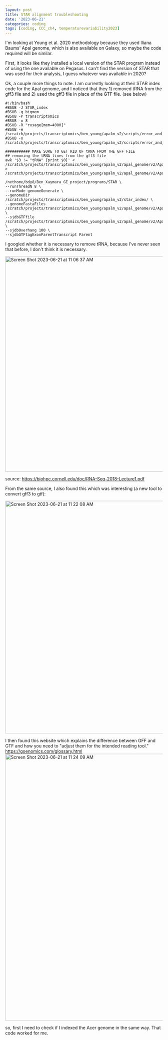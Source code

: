 ```yaml
---
layout: post
title: STAR alignment troubleshooting
date: '2023-06-21'
categories: coding
tags: [coding, CCC_ch4, temperaturevariability2023]
---
```


I'm looking at Young et al. 2020 methodology because they used Iliana Baums' Apal genome, which is also available on Galaxy, so maybe the code required will be similar. 

First, it looks like they installed a local version of the STAR program instead of using the one available on Pegasus. I can't find the version of STAR that was used for their analysis, I guess whatever was available in 2020? 

Ok, a couple more things to note. I am currently looking at their STAR index code for the Apal genome, and I noticed that they 1) removed tRNA from the gff3 file and 2) used the gff3 file in place of the GTF file. (see below)

```{bash}
#!/bin/bash
#BSUB -J STAR_index
#BSUB -q bigmem
#BSUB -P transcriptomics
#BSUB -n 8
#BSUB -R "rusage[mem=4000]"
#BSUB -e /scratch/projects/transcriptomics/ben_young/apalm_v2/scripts/error_and_outputs/STARindex.e%J
#BSUB -o /scratch/projects/transcriptomics/ben_young/apalm_v2/scripts/error_and_outputs/STARindex.o%J

########### MAKE SURE TO GET RID OF tRNA FROM THE GFF FILE
## removing the tRNA lines from the gff3 file
awk '$3 != "tRNA" {print $0}' < /scratch/projects/transcriptomics/ben_young/apalm_v2/apal_genome/v2/Apalm_assembly_v2.0_180910.gff3 > /scratch/projects/transcriptomics/ben_young/apalm_v2/apal_genome/v2/Apalm_assembly_v2.0_180910_no_tRNA.gff3

/nethome/bdy8/Ben_Xaymara_GE_project/programs/STAR \
--runThreadN 8 \
--runMode genomeGenerate \
--genomeDir /scratch/projects/transcriptomics/ben_young/apalm_v2/star_index/ \
--genomeFastaFiles /scratch/projects/transcriptomics/ben_young/apalm_v2/apal_genome/v2/Apalm_assembly_v2.0_180910.fasta \
--sjdbGTFfile /scratch/projects/transcriptomics/ben_young/apalm_v2/apal_genome/v2/Apalm_assembly_v2.0_180910_no_tRNA.gff3 \
--sjdbOverhang 100 \
--sjdbGTFtagExonParentTranscript Parent
```

I googled whether it is necessary to remove tRNA, because I've never seen that before, I don't think it is necessary.

<img width="688" alt="Screen Shot 2023-06-21 at 11 06 37 AM" src="https://github.com/ademerlis/ademerlis.github.io/assets/56000927/fafeb23d-153d-4a0a-aabe-eca245ee6ffd">

source: https://biohpc.cornell.edu/doc/RNA-Seq-2018-Lecture1.pdf 

From the same source, I also found this which was interesting (a new tool to convert gff3 to gtf):

<img width="743" alt="Screen Shot 2023-06-21 at 11 22 08 AM" src="https://github.com/ademerlis/ademerlis.github.io/assets/56000927/6a49733a-ff68-4384-9245-0428b21bdef2">

I then found this website which explains the difference between GFF and GTF and how you need to "adjust them for the intended reading tool." https://goenomics.com/glossary.html
<img width="852" alt="Screen Shot 2023-06-21 at 11 24 09 AM" src="https://github.com/ademerlis/ademerlis.github.io/assets/56000927/c63a0fd0-fd65-4574-a68e-d3fac3374dc6">

so, first I need to check if I indexed the Acer genome in the same way. That code worked for me. 

